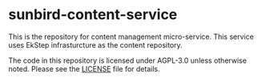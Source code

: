 # sunbird-content-service

This is the repository for content management micro-service. This service uses EkStep infrasturcture as the content repository.

The code in this repository is licensed under AGPL-3.0 unless otherwise noted. Please see the [LICENSE](https://github.com/project-sunbird/sunbird-content-service/blob/master/LICENSE) file for details.
